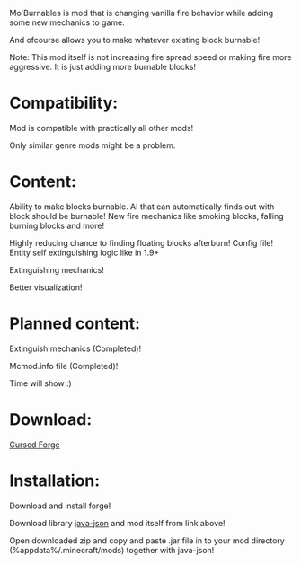 Mo'Burnables is mod that is changing vanilla fire behavior while adding some new mechanics to game.

And ofcourse allows you to make whatever existing block burnable!

Note: This mod itself is not increasing fire spread speed or making fire more aggressive. It is just adding more burnable blocks!

 

# Compatibility:

Mod is compatible with practically all other mods!

Only similar genre mods might be a problem.

 

# Content:

Ability to make blocks burnable.
AI that can automatically finds out with block should be burnable!
New fire mechanics like smoking blocks, falling burning blocks and more!

Highly reducing chance to finding floating blocks afterburn!
Config file!
Entity self extinguishing logic like in 1.9+

Extinguishing mechanics!

Better visualization!

 

# Planned content:

Extinguish mechanics (Completed)!

Mcmod.info file (Completed)!

Time will show :)

 
# Download: 
[Cursed Forge](https://www.curseforge.com/minecraft/mc-mods/moburnables-mod/files) 
 

# Installation:

Download and install forge!

Download library [java-json](http://www.java2s.com/Code/Jar/j/Downloadjavajsonjar.htm) and mod itself from link above!

Open downloaded zip and copy and paste .jar file in to your mod directory (%appdata%/.minecraft/mods) together with java-json!

